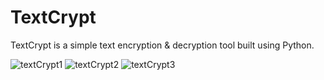 # TextCrypt
TextCrypt is a simple text encryption &amp; decryption tool built using Python.

![textCrypt1](https://github.com/anishsinhaa/TextCrypt/assets/119957644/b346ca50-9d51-4c2c-b44c-82ef8bba2fe0)
![textCrypt2](https://github.com/anishsinhaa/TextCrypt/assets/119957644/82933932-40b7-4a45-b96a-ac234c7e51a5)
![textCrypt3](https://github.com/anishsinhaa/TextCrypt/assets/119957644/676539e2-7d64-4f89-a2a7-278e754f2b3c)
